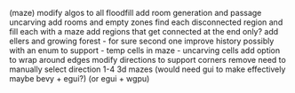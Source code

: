 (maze)
modify algos to all floodfill
add room generation and passage uncarving
add rooms and empty zones
find each disconnected region and fill each with a maze
add regions that get connected at the end only?
add ellers and growing forest - for sure second one
improve history possibly with an enum to support
    - temp cells in maze
    - uncarving cells
add option to wrap around edges
modify directions to support corners
    remove need to manually select direction 1-4
3d mazes (would need gui to make effectively maybe bevy + egui?) (or egui + wgpu)
